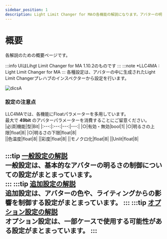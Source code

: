 ```yaml
---
sidebar_position: 1
description: Light Limit Changer for MAの各機能の解説になります。アバターの明るさに関わるパラメーターや、色温度・彩度調節機能の有効化など詳細に設定が可能です。
---
```


# 概要

各解説のための概要ページです。

:::info
UIはLihgt Limit Changer for MA 1.10.2のものです
:::
:::note
*LLC4MA : Light Limit Changer for MA
:::
各種設定は、アバターの中に生成されたLight Limit Changerプレハブのインスペクターから設定を行います。

![dicsA](/img/docs/discription/disc_llcui.png)

### 設定の注意点
LLC4MAでは、各機能にFloatパラメーターを多用しています。  
最大で **49bit** のアバターパラメーターを消費することにご留意ください。  
|必須|機能|型|Bit|
|:---:|:---:|---:|---:|
|○|有効・無効|bool|1|
|○|明るさの上限|float|8|
|○|明るさの下限|float|8|  
||色温度|float|8|
||彩度|float|8|
||モノクロ化|float|8|
||Unlit|float|8|

:::tip
[**一般設定の解説**](/docs/discription/disc_general)  
一般設定は、基本的なアバターの明るさの制御についての設定がまとまっています。  
:::
:::tip
[**追加設定の解説**](/docs/discription/disc_additional)  
追加設定は、アバターの色や、ライティングからの影響を制御する設定がまとまっています。
:::
:::tip
[**オプション設定の解説**](/docs/discription/disc_optional)  
オプション設定は、一部ケースで使用する可能性がある設定がまとまっています。
:::
----
